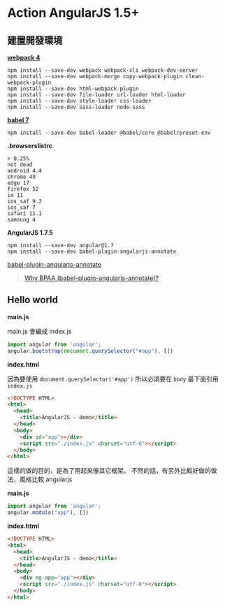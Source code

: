 # Action AngularJS 1.5+

## 建置開發環境

[**webpack 4**](https://webpack.js.org/guides/installation/)

```shell
npm install --save-dev webpack webpack-cli webpack-dev-server
npm install --save-dev webpack-merge copy-webpack-plugin clean-webpack-plugin
npm install --save-dev html-webpack-plugin
npm install --save-dev file-loader url-loader html-loader
npm install --save-dev style-loader css-loader
npm install --save-dev sass-loader node-sass
```

[**babel 7**](https://babeljs.io/setup#installation)

```shell
npm install --save-dev babel-loader @babel/core @babel/preset-env
```

**.browserslistrc**

```
> 0.25%
not dead
android 4.4
chrome 49
edge 17
firefox 52
ie 11
ios_saf 9.3
ios_saf 7
safari 11.1
samsung 4
```

**AngularJS 1.7.5**

```shell
npm install --save-dev angular@1.7
npm install --save-dev babel-plugin-angularjs-annotate
```

[babel-plugin-angularjs-annotate](https://github.com/schmod/babel-plugin-angularjs-annotate)

> [Why BPAA (babel-plugin-angularjs-annotate)?](https://www.codelord.net/2017/06/18/ng-annotate-deprecated-what-that-means-for-your-projects/)

## Hello world

**main.js**

main.js 會編成 index.js

```javascript
import angular from 'angular';
angular.bootstrap(document.querySelector("#app"), [])
```

**index.html**

因為要使用 `document.querySelector('#app')` 所以必須要在 `body` 最下面引用 `index.js`

```html
<!DOCTYPE HTML>
<html>
  <head>
    <title>AngularJS - demo</title>
  </head>
  <body>
    <div id="app"></div>
    <script src="./index.js" charset="utf-8"></script>
  </body>
</html>
```

這樣的做的目的，是為了用起來像其它框架。
不然的話，有另外比較好做的做法，風格比較 angularjs

**main.js**

```javascript
import angular from 'angular';
angular.module("app"), [])
```

**index.html**

```html
<!DOCTYPE HTML>
<html>
  <head>
    <title>AngularJS - demo</title>
  </head>
  <body>
    <div ng-app="app"></div>
    <script src="./index.js" charset="utf-8"></script>
  </body>
</html>
```
